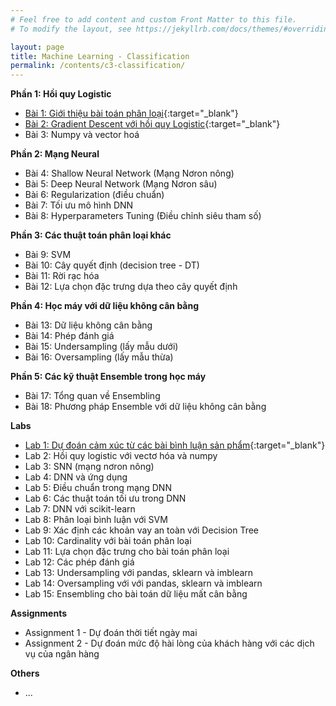 ```yaml
---
# Feel free to add content and custom Front Matter to this file.
# To modify the layout, see https://jekyllrb.com/docs/themes/#overriding-theme-defaults

layout: page
title: Machine Learning - Classification
permalink: /contents/c3-classification/
---
```


**Phần 1: Hồi quy Logistic**
<br>
- [Bài 1: Giới thiệu bài toán phân loại](lesson1-introduction.html){:target="_blank"}
- [Bài 2: Gradient Descent với hồi quy Logistic](lesson2-gradient-decent-vs-logictic-regression.html){:target="_blank"}
- Bài 3: Numpy và vector hoá

**Phần 2: Mạng Neural**
<br>
- Bài 4: Shallow Neural Network (Mạng Nơron nông)
- Bài 5: Deep Neural Network (Mạng Nơron sâu)
- Bài 6: Regularization (điều chuẩn) 
- Bài 7: Tối ưu mô hình DNN
- Bài 8: Hyperparameters Tuning (Điều chỉnh siêu tham số)
  
**Phần 3: Các thuật toán phân loại khác**
<br>
- Bài 9: SVM
- Bài 10: Cây quyết định (decision tree - DT)
- Bài 11: Rời rạc hóa
- Bài 12: Lựa chọn đặc trưng dựa theo cây quyết định

**Phần 4: Học máy với dữ liệu không cân bằng**
- Bài 13: Dữ liệu không cân bằng
- Bài 14: Phép đánh giá
- Bài 15: Undersampling (lấy mẫu dưới)
- Bài 16: Oversampling (lấy mẫu thừa)

**Phần 5: Các kỹ thuật Ensemble trong học máy**
- Bài 17: Tổng quan về Ensembling
- Bài 18: Phương pháp Ensemble với dữ liệu không cân bằng
  
**Labs**
<br>

- [Lab 1: Dự đoán cảm xúc từ các bài bình luận sản phẩm](lab-1-du-doan-cam-xuc-dua-tren-binh-luan.html){:target="_blank"}
- Lab 2: Hồi quy logistic với vectơ hóa và numpy
- Lab 3: SNN (mạng nơron nông)
- Lab 4: DNN và ứng dụng
- Lab 5: Điều chuẩn trong mạng DNN
- Lab 6: Các thuật toán tối ưu trong DNN
- Lab 7: DNN với scikit-learn
- Lab 8: Phân loại bình luận với SVM
- Lab 9: Xác định các khoản vay an toàn với Decision Tree
- Lab 10: Cardinality với bài toán phân loại
- Lab 11: Lựa chọn đặc trưng cho bài toán phân loại
- Lab 12: Các phép đánh giá
- Lab 13: Undersampling với pandas, sklearn và imblearn
- Lab 14: Oversampling với với pandas, sklearn và imblearn
- Lab 15: Ensembling cho bài toán dữ liệu mất cân bằng
  
**Assignments**
<br>
- Assignment 1 - Dự đoán thời tiết ngày mai
- Assignment 2 - Dự đoán mức độ hài lòng của khách hàng với các dịch vụ của ngân hàng

**Others**
<br>
  
- ...